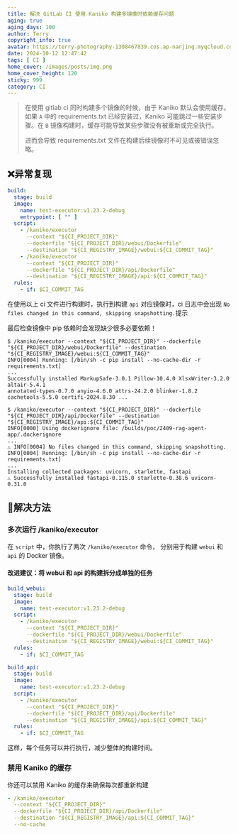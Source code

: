 ```yaml
---
title: 解决 GitLab CI 使用 Kaniko 构建多镜像时依赖缓存问题
aging: true
aging_days: 100
author: Terry
copyright_info: true
avatar: https://terry-photography-1308467839.cos.ap-nanjing.myqcloud.com/icon/logo.svg
date: 2024-10-12 12:47:42
tags: [ CI ]
home_cover: /images/posts/img.png
home_cover_height: 120
sticky: 999
category: CI
---
```


> 在使用 gitlab ci 同时构建多个镜像的时候，由于 Kaniko 默认会使用缓存。如果 `A` 中的 requirements.txt 已经安装过，Kaniko
> 可能跳过一些安装步骤。在 `B` 镜像构建时，缓存可能导致某些步骤没有被重新或完全执行。
>
> 进而会导致 requirements.txt 文件在构建后续镜像时不可见或被错误忽略。

## ❌异常复现

```yml
build:
  stage: build
  image:
    name: test-executor:v1.23.2-debug
    entrypoint: [ "" ]
  script:
    - /kaniko/executor
      --context "${CI_PROJECT_DIR}"
      --dockerfile "${CI_PROJECT_DIR}/webui/Dockerfile"
      --destination "${CI_REGISTRY_IMAGE}/webui:${CI_COMMIT_TAG}"
    - /kaniko/executor
      --context "${CI_PROJECT_DIR}"
      --dockerfile "${CI_PROJECT_DIR}/api/Dockerfile"
      --destination "${CI_REGISTRY_IMAGE}/api:${CI_COMMIT_TAG}"
  rules:
    - if: $CI_COMMIT_TAG
```

在使用以上 ci 文件进行构建时，执行到构建 `api` 对应镜像时，ci 日志中会出现
`No files changed in this command, skipping snapshotting.`提示

最后检查镜像中 pip 依赖时会发现缺少很多必要依赖！

```shell
$ /kaniko/executor --context "${CI_PROJECT_DIR}" --dockerfile "${CI_PROJECT_DIR}/webui/Dockerfile" --destination "${CI_REGISTRY_IMAGE}/webui:${CI_COMMIT_TAG}"
INFO[0004] Running: [/bin/sh -c pip install --no-cache-dir -r requirements.txt]
...
Successfully installed MarkupSafe-3.0.1 Pillow-10.4.0 XlsxWriter-3.2.0 altair-5.4.1 
annotated-types-0.7.0 anyio-4.6.0 attrs-24.2.0 blinker-1.8.2 cachetools-5.5.0 certifi-2024.8.30 ...
 
$ /kaniko/executor --context "${CI_PROJECT_DIR}" --dockerfile "${CI_PROJECT_DIR}/api/Dockerfile" --destination "${CI_REGISTRY_IMAGE}/api:${CI_COMMIT_TAG}"
INFO[0000] Using dockerignore file: /builds/poc/2409-rag-agent-app/.dockerignore 
...
⚠️ INFO[0004] No files changed in this command, skipping snapshotting. 
INFO[0004] Running: [/bin/sh -c pip install --no-cache-dir -r requirements.txt] 
...
Installing collected packages: uvicorn, starlette, fastapi
⚠️ Successfully installed fastapi-0.115.0 starlette-0.38.6 uvicorn-0.31.0
```

## 📗解决方法

### 多次运行 /kaniko/executor

在 `script` 中，你执行了两次 `/kaniko/executor` 命令，
分别用于构建 `webui` 和 `api` 的 Docker 镜像。

#### 改进建议：将 webui 和 api 的构建拆分成单独的任务

```yml
build_webui:
  stage: build
  image:
    name: test-executor:v1.23.2-debug
  script:
    - /kaniko/executor
      --context "${CI_PROJECT_DIR}"
      --dockerfile "${CI_PROJECT_DIR}/webui/Dockerfile"
      --destination "${CI_REGISTRY_IMAGE}/webui:${CI_COMMIT_TAG}"
  rules:
    - if: $CI_COMMIT_TAG

build_api:
  stage: build
  image:
    name: test-executor:v1.23.2-debug
  script:
    - /kaniko/executor
      --context "${CI_PROJECT_DIR}"
      --dockerfile "${CI_PROJECT_DIR}/api/Dockerfile"
      --destination "${CI_REGISTRY_IMAGE}/api:${CI_COMMIT_TAG}"
  rules:
    - if: $CI_COMMIT_TAG
```

这样，每个任务可以并行执行，减少整体的构建时间。

### 禁用 Kaniko 的缓存

你还可以禁用 Kaniko 的缓存来确保每次都重新构建

```yml
- /kaniko/executor
  --context "${CI_PROJECT_DIR}"
  --dockerfile "${CI_PROJECT_DIR}/api/Dockerfile"
  --destination "${CI_REGISTRY_IMAGE}/api:${CI_COMMIT_TAG}"
  --no-cache
```

